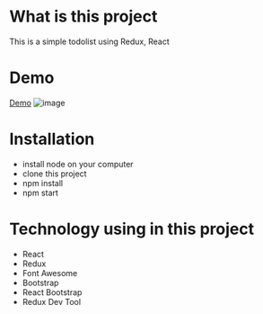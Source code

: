 # What is this project
This is a simple todolist using Redux, React

# Demo
[Demo](https://todolistwithreduxphucle.netlify.app/)
![image](https://user-images.githubusercontent.com/47014132/146021706-6f3cd06f-072f-492c-a744-6823b048e826.png)

# Installation
- install node on your computer
- clone this project
- npm install
- npm start

# Technology using in this project
- React
- Redux
- Font Awesome
- Bootstrap
- React Bootstrap
- Redux Dev Tool
